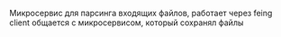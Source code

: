 Микросервис для парсинга входящих файлов, работает через feing client общается с микросервисом, который сохранял файлы
